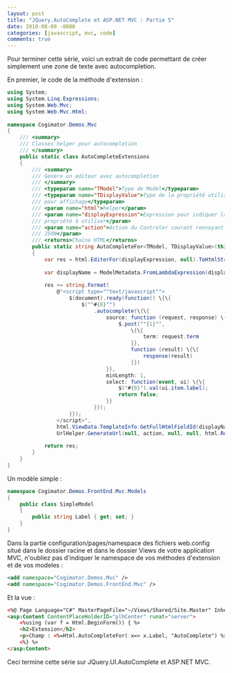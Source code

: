 ```yaml
---
layout: post
title: "JQuery.AutoComplete et ASP.NET MVC : Partie 5"
date: 2010-08-09 -0800
categories: [javascript, mvc, code]
comments: true
---
```


Pour terminer cette série, voici un extrait de code permettant de créer simplement une zone de texte avec autocompletion.

En premier, le code de la méthode d'extension :

```` csharp
using System;
using System.Linq.Expressions;
using System.Web.Mvc;
using System.Web.Mvc.Html;
 
namespace Cogimator.Demos.Mvc
{
    /// <summary>
    /// Classes helper pour autocompletion
    /// </summary>
    public static class AutoCompleteExtensions
    {
        /// <summary>
        /// Genere un editeur avec autocompletion
        /// </summary>
        /// <typeparam name="TModel">Type de Model</typeparam>
        /// <typeparam name="TDisplayValue">Type de la propriété utilisée 
        /// pour affichage</typeparam>
        /// <param name="html">helper</param>
        /// <param name="displayExpression">Expression pour indiquer la 
        /// propriété à utiliser</param>
        /// <param name="action">Action du Controler courant renvoyant du 
        /// JSON</param>
        /// <returns>Chaine HTML</returns>
        public static string AutoCompleteFor<TModel, TDisplayValue>(this HtmlHelper<TModel> html, Expression<Func<TModel, TDisplayValue>> displayExpression, string action)
        {
            var res = html.EditorFor(displayExpression, null).ToHtmlString();
 
            var displayName = ModelMetadata.FromLambdaExpression(displayExpression, html.ViewData).PropertyName;
 
            res += string.Format(
                @"<script type=""text/javascript"">
                    $(document).ready(function() \{\{
                        $(""#{0}"")
                            .autocomplete(\{\{
                                source: function (request, response) \{\{
                                    $.post(""{1}"",
                                        \{\{
                                            term: request.term
                                        }}, 
                                        function (result) \{\{
                                            response(result)
                                        }})
                                }},
                                minLength: 1,
                                select: function(event, ui) \{\{
                                    $('#{0}').val(ui.item.label);
                                    return false;
                                }}
                            }});
                    }});
                </script>",
                html.ViewData.TemplateInfo.GetFullHtmlFieldId(displayName),
                UrlHelper.GenerateUrl(null, action, null, null, html.RouteCollection, html.ViewContext.RequestContext, true));
 
            return res;
        }
    }
}
````

Un modèle simple :

```` csharp
namespace Cogimator.Demos.FrontEnd.Mvc.Models
{
    public class SimpleModel
    {
        public string Label { get; set; }
    }
}
````

Dans la partie configuration/pages/namespace des fichiers web.config situé dans le dossier racine et dans le dossier Views de votre application MVC, n'oubliez pas d'indiquer le namespace de vos méthodes d'extension et de vos modeles :

```` xml
<add namespace="Cogimator.Demos.Mvc" />
<add namespace="Cogimator.Demos.FrontEnd.Mvc" />
````

Et la vue :

```` html
<%@ Page Language="C#" MasterPageFile="~/Views/Shared/Site.Master" Inherits="System.Web.Mvc.ViewPage<SimpleModel>" %>
<asp:Content ContentPlaceHolderID="plhCenter" runat="server">
    <%using (var f = Html.BeginForm()) { %>
    <h2>Extension</h2>
    <p>Champ : <%=Html.AutoCompleteFor( x=> x.Label, "AutoComplete") %></p>
    <%} %> 
</asp:Content>
````

Ceci termine cette série sur JQuery.UI.AutoComplete et ASP.NET MVC.